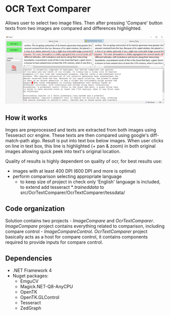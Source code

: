# OCR Text Comparer
Allows user to select two image files. Then after pressing 'Compare' button texts from two images are compared and differences highlighted.

<img src="./docs/images/1.png">

## How it works
Imges are preprocessed and texts are extracted from both images using Tesseract ocr engine. These texts are then compared using google's diff-match-path algo. Result is put into text box below images. When user clicks on line in text box, this line is highlighted (+ pan & zoom) in both original images allowing quick peek into text's original location.

Quality of results is highly dependent on quality of ocr, for best results use:
 - images with at least 400 DPI (600 DPI and more is optimal)
 - perform comparison selecting appropriate language
   - to keep size of project in check only 'English' language is included, to extend add tesseract **.traineddata* to src/OcrTextComparer/OcrTextComparer/tessdata/

## Code organization
Solution contains two projects - *ImageCompare* and *OcrTextComparer*. *ImageCompare* project contains everything related to comparison, including compare control - *ImageCompareControl*. *OcrTextComparer* project basically acts as a host for compare control, it contains components required to provide inputs for compare control.

## Dependencies
 - .NET Framework 4
 - Nuget packages:
   - EmguCV
   - Magick.NET-Q8-AnyCPU
   - OpenTK
   - OpenTK.GLControl
   - Tesseract
   - ZedGraph

